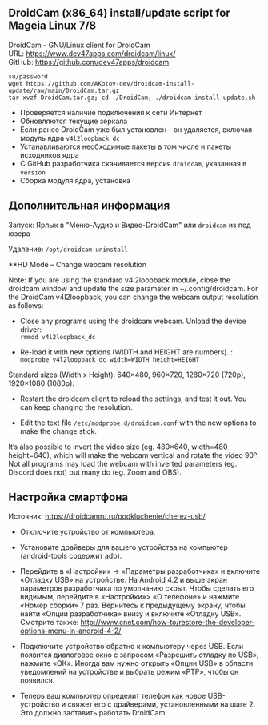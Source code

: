 DroidCam (x86_64) install/update script for Mageia Linux 7/8
---
DroidCam - GNU/Linux client for DroidCam  
URL: https://www.dev47apps.com/droidcam/linux/  
GitHub: https://github.com/dev47apps/droidcam

`su/password`  
`wget https://github.com/AKotov-dev/droidcam-install-update/raw/main/DroidCam.tar.gz`  
`tar xvzf DroidCam.tar.gz; cd ./DroidCam; ./droidcam-install-update.sh`

- Проверяется наличие подключения к сети Интернет
- Обновляются текущие зеркала
- Если ранее DroidCam уже был установлен - он удаляется, включая модуль ядра `v4l2loopback_dc`
- Устанавливаются необходимые пакеты в том числе и пакеты исходников ядра
- С GitHub разработчика скачивается версия `droidcam`, указанная в `version`
- Сборка модуля ядра, установка

Дополнительная информация
---
Запуск: Ярлык в "Меню-Аудио и Видео-DroidCam" или `droidcam` из под юзера

Удаление: `/opt/droidcam-uninstall`

**HD Mode – Change webcam resolution  

Note: If you are using the standard v4l2loopback module, close the droidcam window and update the size parameter in ~/.config/droidcam.
For the DroidCam v4l2loopback, you can change the webcam output resolution as follows:

- Close any programs using the droidcam webcam. Unload the device driver:  
`rmmod v4l2loopback_dc`

- Re-load it with new options (WIDTH and HEIGHT are numbers). :  
`modprobe v4l2loopback_dc width=WIDTH height=HEIGHT`

Standard sizes (Width x Height): 640×480, 960×720, 1280×720 (720p), 1920×1080 (1080p).

- Restart the droidcam client to reload the settings, and test it out. You can keep changing the resolution.

- Edit the text file `/etc/modprobe.d/droidcam.conf` with the new options to make the change stick.

It’s also possible to invert the video size (eg. 480×640, width=480 height=640), which will make the webcam vertical and rotate the video 90º. Not all programs may load the webcam with inverted parameters (eg. Discord does not) but many do (eg. Zoom and OBS).


Настройка смартфона
---
Источник: https://droidcamru.ru/podkluchenie/cherez-usb/

- Отключите устройство от компьютера.

- Установите драйверы для вашего устройства на компьютер (android-tools содержит adb). 

- Перейдите в «Настройки» -> «Параметры разработчика» и включите «Отладку USB» на устройстве. На Android 4.2 и выше экран параметров разработчика по умолчанию скрыт. Чтобы сделать его видимым, перейдите в «Настройки»> «О телефоне» и нажмите «Номер сборки» 7 раз. Вернитесь к предыдущему экрану, чтобы найти «Опции разработчика» внизу и включите «Отладку USB».  
Смотрите также: http://www.cnet.com/how-to/restore-the-developer-options-menu-in-android-4-2/

- Подключите устройство обратно к компьютеру через USB. Если появится диалоговое окно с запросом «Разрешить отладку по USB», нажмите «ОК». Иногда вам нужно открыть «Опции USB» в области уведомлений на устройстве и выбрать режим «PTP», чтобы он появился.

- Теперь ваш компьютер определит телефон как новое USB-устройство и свяжет его с драйверами, установленными на шаге 2. Это должно заставить работать DroidCam.


